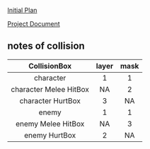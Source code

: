 [Initial Plan](https://docs.google.com/document/d/1TuI_5MxxG3TNvrD7Z8iwSdKDze4Wr04ZUydlNR9okWQ/edit?usp=sharing)

[Project Document](https://github.com/zhxu33/battle-hero/blob/main/ProjectDocument.md)

## notes of collision
| CollisionBox                     | layer | mask |
|:--------------------------------:|:-----:|:----:|
|character                         |   1   |   1  |
|character Melee HitBox            |   NA  |   2  |
|character HurtBox                 |   3   |   NA |
|enemy                             |   1   |   1  |
|enemy Melee HitBox                |   NA  |   3  |
|enemy HurtBox                     |   2   |   NA |